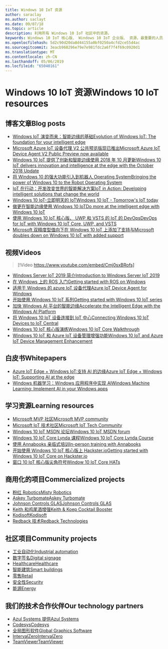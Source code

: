 ```yaml
---
title: Windows 10 IoT 资源
author: saraclay
ms.author: saclayt
ms.date: 09/07/18
ms.topic: article
description: 利用所有 Windows 10 IoT 社区中的资源。
keywords: Windows 10 IoT 核心版、 Windows 10 IoT 企业版、 资源，最重要的人员、 视频、 博客文章
ms.openlocfilehash: 5d2c90d20da8d44155a0bf0250a4cfd2ce55d4ac
ms.sourcegitcommit: 3eacb968296e79e7e981fdc2a6f7f4f69c0920d1
ms.translationtype: MT
ms.contentlocale: zh-CN
ms.lasthandoff: 05/06/2019
ms.locfileid: "65040161"
---
```

# <a name="windows-10-iot-resources"></a><span data-ttu-id="69b7a-104">Windows 10 IoT 资源</span><span class="sxs-lookup"><span data-stu-id="69b7a-104">Windows 10 IoT resources</span></span>

## <a name="blog-posts"></a><span data-ttu-id="69b7a-105">博客文章</span><span class="sxs-lookup"><span data-stu-id="69b7a-105">Blog posts</span></span>

* [<span data-ttu-id="69b7a-106">Windows IoT 演变而来：智能边缘的基础</span><span class="sxs-lookup"><span data-stu-id="69b7a-106">Evolution of Windows IoT: The foundation for your intelligent edge</span></span>](https://blogs.windows.com/windowsexperience/2019/04/03/evolution-of-windows-iot-the-foundation-for-your-intelligent-edge/)
* [<span data-ttu-id="69b7a-107">Microsoft Azure IoT 设备代理 V2 公共预览版现已推出</span><span class="sxs-lookup"><span data-stu-id="69b7a-107">Microsoft Azure IoT Device Agent V2 Public Preview now available</span></span>](https://blogs.windows.com/windowsexperience/2019/01/15/microsoft-azure-iot-device-agent-v2-public-preview-now-available/#fB07iWklwq1Ro8dk.97)
* [<span data-ttu-id="69b7a-108">Windows 10 IoT 提供了创新和智能边缘使用 2018 年 10 月更新</span><span class="sxs-lookup"><span data-stu-id="69b7a-108">Windows 10 IoT delivers innovation and intelligence at the edge with the October 2018 Update</span></span>](https://blogs.windows.com/windowsexperience/2018/10/04/windows-10-iot-delivers-innovation-and-intelligence-at-the-edge-with-the-october-2018-update/#9g9hmmO2AdUB1C6F.97) 
* [<span data-ttu-id="69b7a-109">将 Windows 10 的强大功能引入到机器人 Operating System</span><span class="sxs-lookup"><span data-stu-id="69b7a-109">Bringing the power of Windows 10 to the Robot Operating System</span></span>](https://blogs.windows.com/windowsexperience/2018/09/28/bringing-the-power-of-windows-10-to-the-robot-operating-system/#pqcOPjyO74t65LGb.97)
* [<span data-ttu-id="69b7a-110">IoT 在行动：开发改变世界的智能解决方案</span><span class="sxs-lookup"><span data-stu-id="69b7a-110">IoT in Action: Developing intelligent solutions that change the world</span></span>](https://blogs.windows.com/windowsexperience/2018/09/05/iot-in-action-developing-intelligent-solutions-that-change-the-world/#GHq5SrW6ffImgLgv.97)
* [<span data-ttu-id="69b7a-111">Windows 10 IoT-立即明天的 IoT</span><span class="sxs-lookup"><span data-stu-id="69b7a-111">Windows 10 IoT - Tomorrow's IoT today</span></span>](https://blogs.windows.com/windowsexperience/2018/06/05/windows-10-iot-tomorrows-iot-today/#wl3TcsFseJ6XROUZ.97)
* [<span data-ttu-id="69b7a-112">做更在智能边缘使用 Windows 10 IoT</span><span class="sxs-lookup"><span data-stu-id="69b7a-112">Do more at the intelligent edge with Windows 10 IoT</span></span>](https://blogs.windows.com/windowsexperience/2018/05/07/do-more-at-the-intelligent-edge-with-windows-10-iot/#uDVaAtoBvz7BGrTf.97)
* [<span data-ttu-id="69b7a-113">使用 Windows 10 IoT 核心版、 UWP 和 VSTS 的 IoT 的 DevOps</span><span class="sxs-lookup"><span data-stu-id="69b7a-113">DevOps for IoT with Windows 10 IoT Core, UWP, and VSTS</span></span>](https://blogs.msdn.microsoft.com/devops/2018/03/07/devops-for-iot-with-win10-iot-core-uwp-and-vsts/)
* [<span data-ttu-id="69b7a-114">Microsoft 双精度型值向下在 Windows 10 IoT 上添加了支持与</span><span class="sxs-lookup"><span data-stu-id="69b7a-114">Microsoft doubles down on Windows 10 IoT with added support</span></span>](https://blogs.windows.com/windowsexperience/2018/02/27/microsoft-doubles-down-on-windows-10-iot-with-added-support/#DJaDiKX0bYJ1JDHD.97)

## <a name="videos"></a><span data-ttu-id="69b7a-115">视频</span><span class="sxs-lookup"><span data-stu-id="69b7a-115">Videos</span></span>

>[!Video https://www.youtube.com/embed/Cmj0sxBRofs]
* [<span data-ttu-id="69b7a-116">Windows Server IoT 2019 简介</span><span class="sxs-lookup"><span data-stu-id="69b7a-116">Introduction to Windows Server IoT 2019</span></span>](https://channel9.msdn.com/Shows/Internet-of-Things-Show/Introduction-to-Windows-Server-IoT-2019)
* [<span data-ttu-id="69b7a-117">在 Windows 上的 ROS 入门</span><span class="sxs-lookup"><span data-stu-id="69b7a-117">Getting started with ROS on Windows</span></span>](https://www.youtube.com/watch?v=nZSjwMLi3jQ)
* [<span data-ttu-id="69b7a-118">适用于 Windows 的 azure IoT 设备代理</span><span class="sxs-lookup"><span data-stu-id="69b7a-118">Azure IoT Device Agent for Windows</span></span>](https://www.youtube.com/watch?v=DZn6diOn7uI)
* [<span data-ttu-id="69b7a-119">开始使用 Windows 10 IoT 系列</span><span class="sxs-lookup"><span data-stu-id="69b7a-119">Getting started with Windows 10 IoT series</span></span>](https://www.youtube.com/watch?v=A-kazyOiBvs&t)
* [<span data-ttu-id="69b7a-120">加快 Windows AI 平台的智能边缘</span><span class="sxs-lookup"><span data-stu-id="69b7a-120">Accelerate the Intelligent Edge with the Windows AI Platform</span></span>](https://www.youtube.com/watch?v=7bFAg6w4J00)
* [<span data-ttu-id="69b7a-121">将 Windows 10 IoT 设备连接到 IoT 中心</span><span class="sxs-lookup"><span data-stu-id="69b7a-121">Connecting Windows 10 IoT Devices to IoT Central</span></span>](https://channel9.msdn.com/Shows/Internet-of-Things-Show/Connecting-Windows-IoT-Devices-To-IoT-Central)
* [<span data-ttu-id="69b7a-122">Windows 10 IoT 核心版演练</span><span class="sxs-lookup"><span data-stu-id="69b7a-122">Windows 10 IoT Core Walkthrough</span></span>](https://channel9.msdn.com/Blogs/Seth-Juarez/Windows-IoT-Core-Walkthrough?term=windows%20iot%20core)
* [<span data-ttu-id="69b7a-123">Windows 10 IoT 和 Azure IoT 设备管理增强功能</span><span class="sxs-lookup"><span data-stu-id="69b7a-123">Windows 10 IoT and Azure IoT Device Management Enhancement</span></span>](https://channel9.msdn.com/Shows/Azure-Friday/Windows-10-IoT-and-Azure-IoT-Device-Management-Enhancements?term=windows%20iot%20core)

## <a name="whitepapers"></a><span data-ttu-id="69b7a-124">白皮书</span><span class="sxs-lookup"><span data-stu-id="69b7a-124">Whitepapers</span></span>
* [<span data-ttu-id="69b7a-125">Azure IoT Edge + Windows IoT:支持 AI 的边缘</span><span class="sxs-lookup"><span data-stu-id="69b7a-125">Azure IoT Edge + Windows IoT: Supporting AI at the edge</span></span>](https://aka.ms/IoT-Edge-WP)
* [<span data-ttu-id="69b7a-126">Windows 机器学习：Windows 应用程序中实现 AI</span><span class="sxs-lookup"><span data-stu-id="69b7a-126">Windows Machine Learning: Implement AI in your Windows apps</span></span>](https://aka.ms/Windows-ML-WP)

## <a name="learning-resources"></a><span data-ttu-id="69b7a-127">学习资源</span><span class="sxs-lookup"><span data-stu-id="69b7a-127">Learning resources</span></span>

* [<span data-ttu-id="69b7a-128">Microsoft MVP 社区</span><span class="sxs-lookup"><span data-stu-id="69b7a-128">Microsoft MVP community</span></span>](https://mvp.microsoft.com/)
* [<span data-ttu-id="69b7a-129">Microsoft IoT 技术社区</span><span class="sxs-lookup"><span data-stu-id="69b7a-129">Microsoft IoT Tech Community</span></span>](https://techcommunity.microsoft.com/t5/Internet-of-Things-IoT/ct-p/IoT)
* [<span data-ttu-id="69b7a-130">Windows 10 IoT MSDN 论坛</span><span class="sxs-lookup"><span data-stu-id="69b7a-130">Windows 10 IoT MSDN forum</span></span>](https://social.msdn.microsoft.com/forums/en-US/home?forum=WindowsIoT)
* [<span data-ttu-id="69b7a-131">Windows 10 IoT Core Lynda 课程</span><span class="sxs-lookup"><span data-stu-id="69b7a-131">Windows 10 IoT Core Lynda Course</span></span>](https://www.lynda.com/Windows-tutorials/IoT-Development-Windows-10-IoT-Core-1-Installation-Basic-Connection/556513-2.html)
* [<span data-ttu-id="69b7a-132">使用 Annabooks 亲临式培训</span><span class="sxs-lookup"><span data-stu-id="69b7a-132">In-person training with Annabooks</span></span>](http://www.annabooks.com/training.html)
* [<span data-ttu-id="69b7a-133">开始使用 Windows 10 IoT 核心版上 Hackster.io</span><span class="sxs-lookup"><span data-stu-id="69b7a-133">Getting started with Windows 10 IoT Core on Hackster.io</span></span>](http://www.hackster.io/KiwiBryn)
* [<span data-ttu-id="69b7a-134">窗口 10 IoT 核心版尖角符号</span><span class="sxs-lookup"><span data-stu-id="69b7a-134">Window 10 IoT Core HATs</span></span>](https://www.turta.io/iothat)

## <a name="commercialized-projects"></a><span data-ttu-id="69b7a-135">商用化的项目</span><span class="sxs-lookup"><span data-stu-id="69b7a-135">Commercialized projects</span></span>

* [<span data-ttu-id="69b7a-136">粉红 Robotics</span><span class="sxs-lookup"><span data-stu-id="69b7a-136">Misty Robotics</span></span>](https://customers.microsoft.com/en-us/story/misty-robotics)
* [<span data-ttu-id="69b7a-137">Askey Turbomate</span><span class="sxs-lookup"><span data-stu-id="69b7a-137">Askey Turbomate</span></span>](https://customers.microsoft.com/en-us/story/askey)
* [<span data-ttu-id="69b7a-138">Johnson Controls GLAS</span><span class="sxs-lookup"><span data-stu-id="69b7a-138">Johnson Controls GLAS</span></span>](https://customers.microsoft.com/en-us/story/johnson-controls)
* [<span data-ttu-id="69b7a-139">Keith 和鸡尾酒增强</span><span class="sxs-lookup"><span data-stu-id="69b7a-139">Keith & Koep Cocktail Booster</span></span>](https://customers.microsoft.com/de-de/story/keith-koep)
* [<span data-ttu-id="69b7a-140">Kodisoft</span><span class="sxs-lookup"><span data-stu-id="69b7a-140">Kodisoft</span></span>](https://customers.microsoft.com/en-us/story/kodisoft)
* [<span data-ttu-id="69b7a-141">Redback 技术</span><span class="sxs-lookup"><span data-stu-id="69b7a-141">Redback Technologies</span></span>](https://customers.microsoft.com/en-us/story/redback-technologies)


## <a name="community-projects"></a><span data-ttu-id="69b7a-142">社区项目</span><span class="sxs-lookup"><span data-stu-id="69b7a-142">Community projects</span></span>

* [<span data-ttu-id="69b7a-143">工业自动化</span><span class="sxs-lookup"><span data-stu-id="69b7a-143">Industrial automation</span></span>](https://www.hackster.io/projects/tags/industrial+automation+win10)
* [<span data-ttu-id="69b7a-144">数字签名</span><span class="sxs-lookup"><span data-stu-id="69b7a-144">Digital signage</span></span>](https://www.hackster.io/projects/tags/digital+signage+win10)
* [<span data-ttu-id="69b7a-145">Healthcare</span><span class="sxs-lookup"><span data-stu-id="69b7a-145">Healthcare</span></span>](https://www.hackster.io/projects/tags/healthcare+win10)
* [<span data-ttu-id="69b7a-146">智能建筑</span><span class="sxs-lookup"><span data-stu-id="69b7a-146">Smart buildings</span></span>](https://www.hackster.io/projects/tags/smart+building+win10)
* [<span data-ttu-id="69b7a-147">零售</span><span class="sxs-lookup"><span data-stu-id="69b7a-147">Retail</span></span>](https://www.hackster.io/projects/tags/retail+win10)
* [<span data-ttu-id="69b7a-148">安全性</span><span class="sxs-lookup"><span data-stu-id="69b7a-148">Security</span></span>](https://www.hackster.io/projects/tags/security+win10)
* [<span data-ttu-id="69b7a-149">能源</span><span class="sxs-lookup"><span data-stu-id="69b7a-149">Energy</span></span>](https://www.hackster.io/projects/tags/energy+win10)

## <a name="our-technology-partners"></a><span data-ttu-id="69b7a-150">我们的技术合作伙伴</span><span class="sxs-lookup"><span data-stu-id="69b7a-150">Our technology partners</span></span>

* [<span data-ttu-id="69b7a-151">Azul Systems 提供</span><span class="sxs-lookup"><span data-stu-id="69b7a-151">Azul Systems</span></span>](https://www.azul.com/)
* [<span data-ttu-id="69b7a-152">Codesys</span><span class="sxs-lookup"><span data-stu-id="69b7a-152">Codesys</span></span>](https://de.codesys.com/)
* [<span data-ttu-id="69b7a-153">全局图形软件</span><span class="sxs-lookup"><span data-stu-id="69b7a-153">Global Graphics Software</span></span>](https://www.globalgraphics.com/)
* [<span data-ttu-id="69b7a-154">IntervalZero</span><span class="sxs-lookup"><span data-stu-id="69b7a-154">IntervalZero</span></span>](https://www.intervalzero.com/)
* [<span data-ttu-id="69b7a-155">TeamViewer</span><span class="sxs-lookup"><span data-stu-id="69b7a-155">TeamViewer</span></span>](https://www.teamviewer.us/)




 



